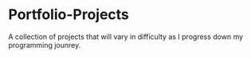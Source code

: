 # Portfolio-Projects
A collection of projects that will vary in difficulty as I progress down my programming jounrey.
